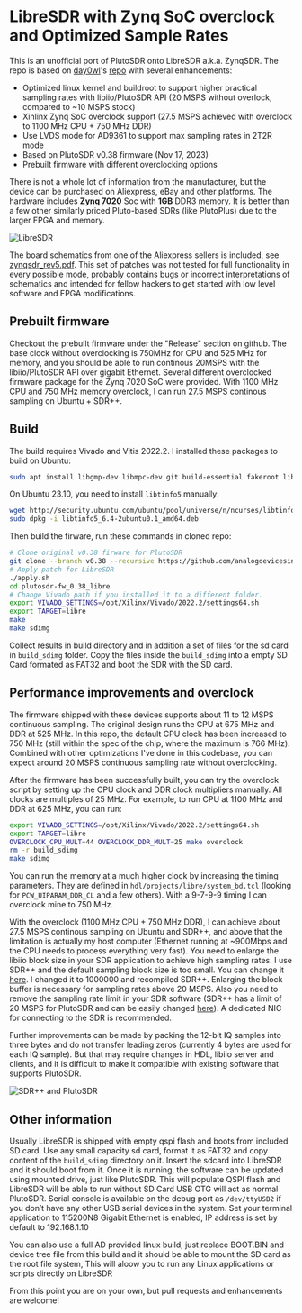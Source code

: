 # LibreSDR with Zynq SoC overclock and Optimized Sample Rates

This is an unofficial port of PlutoSDR onto LibreSDR a.k.a. ZynqSDR.
The repo is based on [day0wl](https://github.com/day0wl)'s [repo](https://github.com/day0wl/libresdr-fw.git)
with several enhancements:

* Optimized linux kernel and buildroot to support higher practical sampling rates with libiio/PlutoSDR API (20 MSPS without overlock, compared to ~10 MSPS stock)
* Xinlinx Zynq SoC overclock support (27.5 MSPS achieved with overclock to 1100 MHz CPU + 750 MHz DDR)
* Use LVDS mode for AD9361 to support max sampling rates in 2T2R mode
* Based on PlutoSDR v0.38 firmware (Nov 17, 2023)
* Prebuilt firmware with different overclocking options

There is not a whole lot of information from the manufacturer, but the device
can be purchased on Aliexpress, eBay and other platforms. The hardware includes
**Zynq 7020** Soc with **1GB** DDR3 memory. It is better than a few other
similarly priced Pluto-based SDRs (like PlutoPlus) due to the larger FPGA and
memory.

![LibreSDR](./libresdr.jpg)

The board schematics from one of the Aliexpress sellers is included, see
[zynqsdr_rev5.pdf](./zynqsdr_rev5.pdf).  This set of patches was not tested for full functionality
in every possible mode, probably contains bugs or incorrect interpretations of
schematics and intended for fellow hackers to get started with low level
software and FPGA modifications.

## Prebuilt firmware

Checkout the prebuilt firmware under the "Release" section on github.  The base
clock without overclocking is 750MHz for CPU and 525 MHz for memory, and you
should be able to run continous 20MSPS with the libiio/PlutoSDR API over gigabit
Ethernet. Several different overclocked firmware package for the Zynq 7020 SoC
were provided. With 1100 MHz CPU and 750 MHz memory overclock, I can run 27.5
MSPS continous sampling on Ubuntu + SDR++.

## Build

The build requires Vivado and Vitis 2022.2. I installed these packages to build
on Ubuntu:

```sh
sudo apt install libgmp-dev libmpc-dev git build-essential fakeroot libncurses5-dev libssl-dev ccache dfu-util u-boot-tools device-tree-compiler mtools bc python3 cpio zip unzip rsync file wget flex bison language-pack-en libtinfo5 x11-utils xvfb dbus-x11 libswt-glx-gtk-4-jni libgtk2.0-0
```

On Ubuntu 23.10, you need to install `libtinfo5` manually:

```sh
wget http://security.ubuntu.com/ubuntu/pool/universe/n/ncurses/libtinfo5_6.4-2ubuntu0.1_amd64.deb
sudo dpkg -i libtinfo5_6.4-2ubuntu0.1_amd64.deb
```

Then build the firware, run these commands in cloned repo:

```sh
# Clone original v0.38 firware for PlutoSDR
git clone --branch v0.38 --recursive https://github.com/analogdevicesinc/plutosdr-fw.git plutosdr-fw_0.38_libre
# Apply patch for LibreSDR
./apply.sh
cd plutosdr-fw_0.38_libre
# Change Vivado path if you installed it to a different folder.
export VIVADO_SETTINGS=/opt/Xilinx/Vivado/2022.2/settings64.sh
export TARGET=libre
make
make sdimg
```

Collect results in build directory and in addition a set of files for the sd
card in `build_sdimg` folder. Copy the files inside the `build_sdimg` into a
empty SD Card formated as FAT32 and boot the SDR with the SD card.

## Performance improvements and overclock

The firmware shipped with these devices supports about 11 to 12 MSPS continuous
sampling.  The original design runs the CPU at 675 MHz and DDR at 525 MHz.  In
this repo, the default CPU clock has been increased to 750 MHz (still within
the spec of the chip, where the maximum is 766 MHz).  Combined with other
optimizations I've done in this codebase, you can expect around 20 MSPS
continuous sampling rate without overclocking.

After the firmware has been successfully built, you can try the overclock
script by setting up the CPU clock and DDR clock multipliers manually.  All
clocks are multiples of 25 MHz. For example, to run CPU at 1100 MHz and DDR at
625 MHz, you can run:

```sh
export VIVADO_SETTINGS=/opt/Xilinx/Vivado/2022.2/settings64.sh
export TARGET=libre
OVERCLOCK_CPU_MULT=44 OVERCLOCK_DDR_MULT=25 make overclock
rm -r build_sdimg
make sdimg
```

You can run the memory at a much higher clock by increasing the timing
parameters.  They are defined in `hdl/projects/libre/system_bd.tcl` (looking
for `PCW_UIPARAM_DDR_CL` and a few others). With a 9-7-9-9 timing I can
overclock mine to 750 MHz.

With the overclock (1100 MHz CPU + 750 MHz DDR), I can achieve about 27.5 MSPS
continous sampling on Ubuntu and SDR++, and above that the limitation is
actually my host computer (Ethernet running at ~900Mbps and the CPU needs to
process everything very fast). You need to enlarge the libiio block size in
your SDR application to achieve high sampling rates. I use SDR++ and the
default sampling block size is too small.  You can change it
[here](https://github.com/AlexandreRouma/SDRPlusPlus/blob/b1030cbdfb8b83486beecd0e1085a25fe74f3d85/source_modules/plutosdr_source/src/main.cpp#L236).
I changed it to 1000000 and recompiled SDR++. Enlarging the block buffer is
necessary for sampling rates above 20 MSPS. Also you need to remove the
sampling rate limit in your SDR software (SDR++ has a limit of 20 MSPS for
PlutoSDR and can be easily changed
[here](https://github.com/AlexandreRouma/SDRPlusPlus/blob/b1030cbdfb8b83486beecd0e1085a25fe74f3d85/source_modules/plutosdr_source/src/main.cpp#L46)).
A dedicated NIC for connecting to the SDR is recommended.

Further improvements can be made by packing the 12-bit IQ samples into three
bytes and do not transfer leading zeros (currently 4 bytes are used for each IQ
sample). But that may require changes in HDL, libiio server and clients, and it
is difficult to make it compatible with existing software that supports
PlutoSDR.

![SDR++ and PlutoSDR](sdrpp.jpg)

## Other information

Usually LibreSDR is shipped with empty qspi flash and boots from included SD
card.  Use any small capacity sd card, format it as FAT32 and copy content of
the `build_sdimg` directory on it. Insert the sdcard into LibreSDR and it
should boot from it.  Once it is running, the software can be updated using
mounted drive, just like PlutoSDR.  This will populate QSPI flash and LibreSDR
will be able to run without SD Card USB OTG will act as normal PlutoSDR.
Serial console is available on the debug port as `/dev/ttyUSB2` if you don’t
have any other USB serial devices in the system. Set your terminal application
to 115200N8 Gigabit Ethernet is enabled, IP address is set by default to
192.168.1.10

You can also use a full AD provided linux build, just replace BOOT.BIN and
device tree file from this build and it should be able to mount the SD card as
the root file system, This will aloow you to run any Linux applications or
scripts directly on LibreSDR

From this point you are on your own, but pull requests and enhancements are
welcome!

